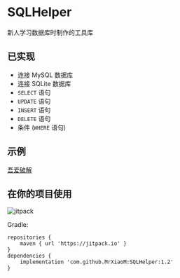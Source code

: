 # SQLHelper
新人学习数据库时制作的工具库

## 已实现

* 连接 MySQL 数据库
* 连接 SQLite 数据库
* `SELECT` 语句
* `UPDATE` 语句
* `INSERT` 语句
* `DELETE` 语句
* 条件 (`WHERE` 语句)

## 示例

[吾爱破解](https://www.52pojie.cn/thread-1629732-1-1.html)

## 在你的项目使用

![jitpack](https://jitpack.io/v/MrXiaoM/SQLHelper.svg)

Gradle:
```buildscript
repositories {
    maven { url 'https://jitpack.io' }
}
dependencies {
    implementation 'com.github.MrXiaoM:SQLHelper:1.2'
}
```
